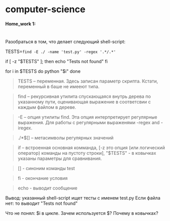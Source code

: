 # computer-science

#### Home_work 1:

#

Разобраться в том, что делает следующий shell-script:

TESTS=`find -E ./ -name 'test.py' -regex '.*/.*'`

if [ -z "$TESTS" ]; then
   echo "Tests not found"
fi

for i in $TESTS
do
    python "$i"
done


> TESTS – переменная. Здесь записан параметр скрипта. Кстати, переменный в баше не имееют типа.

> find – рекурсивная утилита спускающаяся внутрь дерева по указанному пути, оценивающая выражение в соответсвии с каждым файлом в дереве.

> -E – опция утилиты find. Эта опция интерпретирует регулярные выражения. Для работы с регулярными выраженями -regex and -iregex.

> ./*$[] – метасимволы регулярных значений

> if – встроенная основная комманда, [-z это опция (или логический оператор) команды на пустоту строки], "$TESTS" - в ковычках указаны параметры для сравнивания.

> [] - синоним команды test

> fi - окончание условия

> echo - выводит сообщение

Вывод: 
указанный shell-script ищет тесты с именем test.py 
Если файла нет: то выводит "Tests not found"

Что не понял: $i в цикле. Зачем используется $? Почему в ковычках?

#